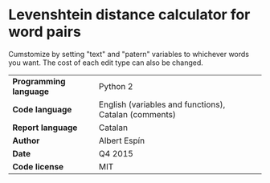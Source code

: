 # Levenshtein distance calculator for word pairs
Cumstomize by setting "text" and "patern" variables to whichever words you want. The cost of each edit type can also be changed.


| | | |
|-|-|-|
| **Programming language**  | Python 2 |
| **Code language**   | English (variables and functions), Catalan (comments) |
| **Report language**  | Catalan |
| **Author** | Albert Espín |
| **Date**  | Q4 2015  |
| **Code license**  | MIT |
